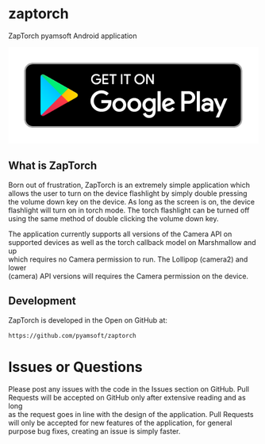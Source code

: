# zaptorch
ZapTorch pyamsoft Android application

[![Get it on Google Play](art/google-play-badge.png)][1]

## What is ZapTorch

Born out of frustration, ZapTorch is an extremely simple application which  
allows the user to turn on the device flashlight by simply double pressing  
the volume down key on the device. As long as the screen is on, the device  
flashlight will turn on in torch mode. The torch flashlight can be turned off  
using the same method of double clicking the volume down key.

The application currently supports all versions of the Camera API on  
supported devices as well as the torch callback model on Marshmallow and up  
which requires no Camera permission to run. The Lollipop (camera2) and lower  
(camera) API versions will requires the Camera permission on the device.  

## Development

ZapTorch is developed in the Open on GitHub at:  
```
https://github.com/pyamsoft/zaptorch
```

# Issues or Questions

Please post any issues with the code in the Issues section on GitHub. Pull  
Requests will be accepted on GitHub only after extensive reading and as long  
as the request goes in line with the design of the application. Pull Requests  
will only be accepted for new features of the application, for general  
purpose bug fixes, creating an issue is simply faster.

[1]: https://play.google.com/store/apps/details?id=com.pyamsoft.zaptorch
